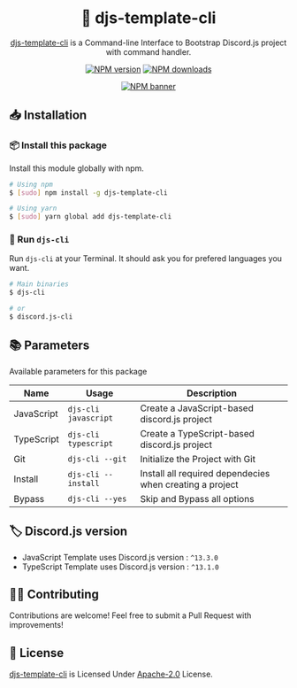 <div align="center">

# 🤖 djs-template-cli

[djs-template-cli](https://npmjs.com/package/djs-template-cli) is a Command-line Interface to Bootstrap Discord.js project with command handler.

[![NPM version](https://img.shields.io/npm/v/djs-template-cli?maxAge=3600)](https://npmjs.com/package/djs-template-cli) [![NPM downloads](https://img.shields.io/npm/dt/djs-template-cli?maxAge=3600)](https://npmjs.com/package/djs-template-cli)

[![NPM banner](https://nodei.co/npm/djs-template-cli.png?downloads=true&stars=true)](https://npmjs.com/package/djs-template-cli)

</div>

## 📥 Installation

### 📦 Install this package

Install this module globally with npm.

```bash
# Using npm
$ [sudo] npm install -g djs-template-cli

# Using yarn
$ [sudo] yarn global add djs-template-cli
```

### 🏃 Run `djs-cli`

Run `djs-cli` at your Terminal. It should ask you for prefered languages you want.

```sh
# Main binaries
$ djs-cli

# or
$ discord.js-cli
```

## 📚 Parameters

Available parameters for this package

| Name       | Usage                | Description                                              |
| ---------- | -------------------- | -------------------------------------------------------- |
| JavaScript | `djs-cli javascript` | Create a JavaScript-based discord.js project             |
| TypeScript | `djs-cli typescript` | Create a TypeScript-based discord.js project             |
| Git        | `djs-cli --git`      | Initialize the Project with Git                          |
| Install    | `djs-cli --install`  | Install all required dependecies when creating a project |
| Bypass     | `djs-cli --yes`      | Skip and Bypass all options                              |

## 🏷️ Discord.js version

- JavaScript Template uses Discord.js version : `^13.3.0`
- TypeScript Template uses Discord.js version : `^13.1.0`

## 👨‍💻 Contributing

Contributions are welcome! Feel free to submit a Pull Request with improvements!

## 🧾 License

[djs-template-cli](https://npmjs.com/package/djs-template-cli) is Licensed Under [Apache-2.0](./LICENSE) License.
